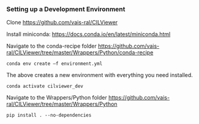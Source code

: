 ### Setting up a Development Environment
Clone https://github.com/vais-ral/CILViewer  

Install miniconda: https://docs.conda.io/en/latest/miniconda.html   

Navigate to the conda-recipe folder https://github.com/vais-ral/CILViewer/tree/master/Wrappers/Python/conda-recipe  

`conda env create –f environment.yml `

The above creates a new environment with everything you need installed. 

`conda activate cilviewer_dev `

Navigate to the Wrappers/Python folder https://github.com/vais-ral/CILViewer/tree/master/Wrappers/Python  

`pip install . --no-dependencies`


